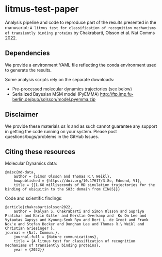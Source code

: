 # litmus-test-paper 
Analysis pipeline and code to reproduce part of the results presented in the manuscript:
 `A litmus test for classification of recognition mechanisms of transiently binding proteins`
 by Chakrabarti, Olsson et al. Nat Comms 2022.

## Dependencies
We provide a environment YAML file reflecting the conda environment used to generate the results.

Some analysis scripts rely on the separate downloads:
 - Pre-processed molecular dynamics trajectories (see below)
 - Serialized Bayesian MSM model (PyEMMA) http://ftp.imp.fu-berlin.de/pub/solsson/model.pyemma.zip

## Disclaimer
We provide these materials _as is_ and as such cannot guarantee any support in getting the code running on your system. Please post questions/bugs/problems in the GitHub Issues. 

## Citing these resources
Molecular Dynamics data:
```
@misc{md-data,
	author = {Simon Olsson and Thomas R.\ Weikl},
	howpublished = {https://doi.org/10.17617/3.8o, Edmond, V1},
	title = {{1.68 milliseconds of MD simulation trajectories for the binding of ubiquitin to the SH3c domain from CIN85}}}
```
Code and scientific findings:
```
@article{chakrabartiolsson2022,
	author = {Kalyan S. Chakrabarti and Simon Olsson and Supriya Pratihar and Karin Giller and Kerstin Overkamp and  Ko On Lee and  Vytautas Gapsys and Kyoung-Seok Ryu and Bert L. de Groot and Frank No\'e and Stefan Becker and Donghan Lee and Thomas R.\ Weikl and Christian Griesinger },
journal = {Nat. Commun.},
	journal-full = {Nature communications},
	title = {A litmus test for classification of recognition mechanisms of transiently binding proteins},
	year = {2022}}
```

